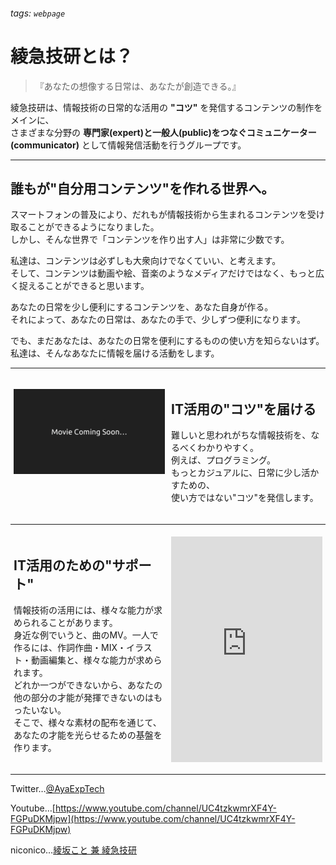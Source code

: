 ###### tags: `webpage`

# 綾急技研とは？

> 『あなたの想像する日常は、あなたが創造できる。』

綾急技研は、情報技術の日常的な活用の **"コツ"** を発信するコンテンツの制作をメインに、  
さまざまな分野の **専門家(expert)と一般人(public)をつなぐコミュニケーター(communicator)** として情報発信活動を行うグループです。

---

## 誰もが"自分用コンテンツ"を作れる世界へ。

スマートフォンの普及により、だれもが情報技術から生まれるコンテンツを受け取ることができるようになりました。  
しかし、そんな世界で「コンテンツを作り出す人」は非常に少数です。

私達は、コンテンツは必ずしも大衆向けでなくていい、と考えます。  
そして、コンテンツは動画や絵、音楽のようなメディアだけではなく、もっと広く捉えることができると思います。

あなたの日常を少し便利にするコンテンツを、あなた自身が作る。  
それによって、あなたの日常は、あなたの手で、少しずつ便利になります。

でも、まだあなたは、あなたの日常を便利にするものの使い方を知らないはず。  
私達は、そんなあなたに情報を届ける活動をします。

---

<!--n分割-->
<style>.flex-container{display:flex;flex-wrap:nowrap;
justify-content:space-between;align-items:stretch;}
.flex-item{width:100%;word-break:break-word;padding:1%;}</style>

<!--/////////////////////////////////////////////////////////////////////////////////////////////-->
<div class="flex-container"><div class="flex-item">

![](https://raw.githubusercontent.com/AyaExpTech/web/stable/pictures/comingsoon.png)

</div><div class="flex-item">

## IT活用の"コツ"を届ける

難しいと思われがちな情報技術を、なるべくわかりやすく。  
例えば、プログラミング。  
もっとカジュアルに、日常に少し活かすための、  
使い方ではない"コツ"を発信します。

</div></div>

---

<!--/////////////////////////////////////////////////////////////////////////////////////////////-->
<div class="flex-container"><div class="flex-item">

## IT活用のための"サポート"

情報技術の活用には、様々な能力が求められることがあります。  
身近な例でいうと、曲のMV。一人で作るには、作詞作曲・MIX・イラスト・動画編集と、様々な能力が求められます。  
どれか一つができないから、あなたの他の部分の才能が発揮できないのはもったいない。  
そこで、様々な素材の配布を通じて、あなたの才能を光らせるための基盤を作ります。

</div><div class="flex-item">

<iframe style="height:100%;width:100%;" src="https://www.youtube.com/embed/YkecJM1oMaI" title="YouTube video player" frameborder="0" allow="accelerometer; autoplay; clipboard-write; encrypted-media; gyroscope; picture-in-picture" allowfullscreen></iframe>

</div></div>
<!--n分割 おわり-->

---

Twitter…[@AyaExpTech](https://twitter.com/AyaExpTech)

Youtube…[https://www.youtube.com/channel/UC4tzkwmrXF4Y-FGPuDKMjpw](https://www.youtube.com/channel/UC4tzkwmrXF4Y-FGPuDKMjpw)

niconico…[綾坂こと 兼 綾急技研](https://www.nicovideo.jp/user/116499270)